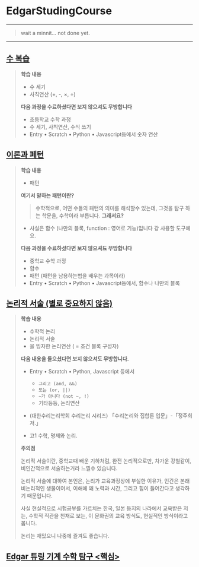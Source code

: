 # EdgarStudingCourse

---

> wait a minnit... not done yet.

---

## [수 복습](./Number.md)
 > **학습 내용**
 > - 수 세기
 > - 사칙연산 (+, -, ×, ÷)
 > 
 > **다음 과정을 수료하셨다면 보지 않으셔도 무방합니다**
 > - 초등학교 수학 과정
 > - 수 세기, 사칙연산, 수식 쓰기
 > - Entry • Scratch • Python • Javascript등에서 숫자 연산

## [이론과 페턴](./Pettern.md)
 > **학습 내용**
 >  - 패턴
 >
 > **여기서 말하는 패턴이란?**
 > > 수학적으로,
 > > 어떤 수들의 패턴의 의미를 해석할수 있는데,
 > > 그것을 탐구 하는 학문을, 수학이라 부릅니다.
 > **그래서요?**
 > 
 > - 사실은 함수 (나만의 블록, function : 영어로 기능)입니다 걍 사용할 도구에요.
 > 
 > **다음 과정을 수료하셨다면 보지 않으셔됴 무방합니다**
 > - 중학교 수학 과정
 > - 함수
 > - 패턴 (패턴을 남용하는법을 배우는 과목이라)
 > - Entry • Scratch • Python • Javascript등에서, 함수나 나만의 블록

## [논리적 서술 (별로 중요하지 않음)](./Logica.md)
 > **학습 내용**
 > - 수학적 논리
 > - 논리적 서술
 > - 을 빙자한 논리연산 ( = 조건 블록 구성자)
 > 
 > **다음 내용을 들으셨다면 보지 않으셔도 무방합니다.**
 > - Entry • Scratch • Python, Javascript 등에서
 >   - `그리고 (and, &&)`
 >   - `또는 (or, ||)`
 >   - `~가 아니다 (not ~, !)`
 >   - 기타등등, 논리연산
 > - (대한수리논리학회 수리논리 시리즈) 「수리논리와 집합론 입문」-「정주희 저.」
 >
 > - 고1 수학, 명제와 논리.
 >
 > **주의점**
 > 
 > 논리적 서술이란, 중학교때 배운 기하처럼, 완전 논리적으로만, 차가운 강철같이, 비인간적으로 서술하는거라 느낄수 있습니다.
 > 
 > 논리적 서술에 대하여 본인은, 논리가 교육과정상에 부실한 이유가, 인간은 본래 비논리적인 생물이여서, 이해에 꽤 노력과 시간, 그리고 힘이 들어간다고 생각하기 때문입니다.
 >
 > 사실 현실적으로 시험공부를 가르치는 한국, 일본 등지의 나라에서 교육받은 저는, 수학적 직관을 천재로 보는, 이 문화권의 교육 방식도, 현실적인 방식이라고 봅니다.
 > 
 > 논리는 재밌으니 나중에 즐겨도 좋습니다.
 
## [Edgar 튜링 기계 수학 탐구 <**핵심**>](./Edgar.md)